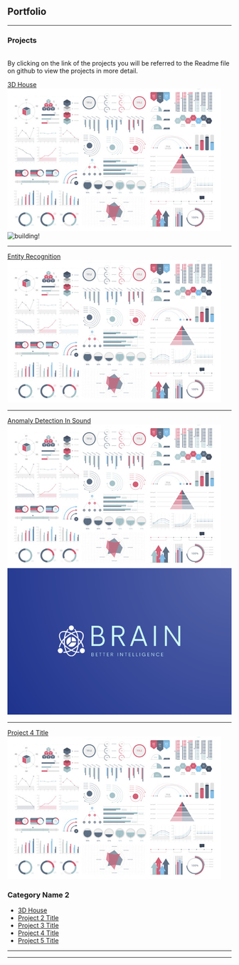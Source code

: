 ## Portfolio

---

### Projects 
<br> By clicking on the link of the projects you will be referred to the Readme file on github to view the projects in more detail. <br>

[3D House](https://github.com/agilepydev/3D-House)
<img src="images/dummy_thumbnail.jpg?raw=true"/>
![building!](https://user-images.githubusercontent.com/90683636/140307269-092186fb-f23c-4114-9ad4-9178ec76237f.png)

---
[Entity Recognition](https://github.com/agilepydev/Entity_Recognition-1?organization=agilepydev&organization=agilepydev)
<img src="images/dummy_thumbnail.jpg?raw=true"/>

---
[Anomaly Detection In Sound](https://github.com/agilepydev/brAIn-individual-)
<img src="images/dummy_thumbnail.jpg?raw=true"/>
![App Screenshot](https://github.com/agilepydev/brAIn-individual-/blob/development/assets/brain.png)

---

[Project 4 Title](https://github.com/agilepydev/brAIn-individual-)
<img src="images/dummy_thumbnail.jpg?raw=true"/>

### Category Name 2

- [3D House](https://github.com/agilepydev/3D-House)
- [Project 2 Title](http://example.com/)
- [Project 3 Title](http://example.com/)
- [Project 4 Title](http://example.com/)
- [Project 5 Title](http://example.com/)

---




---
<!-- Remove above link if you don't want to attibute -->
